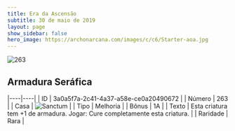 ```yaml
---
title: Era da Ascensão
subtitle: 30 de maio de 2019
layout: page
show_sidebar: false
hero_image: https://archonarcana.com/images/c/c6/Starter-aoa.jpg
---
```


![263](https://cdn.keyforgegame.com/media/card_front/pt/435_263_52GVFM93C74Q_pt.png)

## Armadura Seráfica

|----|----|
| ID | 3a0a5f7a-2c41-4a37-a58e-ce0a20490672 |
| Número | 263 |
| Casa | ![Sanctum](https://archonarcana.com/images/thumb/c/c7/Sanctum.png/22px-Sanctum.png "Santuário") |
| Tipo | Melhoria |
| Bônus | 1A |
| Texto | Esta criatura tem +1 de armadura. Jogar: Cure completamente esta criatura. |
| Raridade | Rara |
